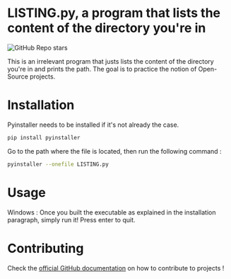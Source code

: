 # LISTING.py, a program that lists the content of the directory you're in
![GitHub Repo stars](https://img.shields.io/github/stars/missyaria/test)

This is an irrelevant program that justs lists the content of the directory you're in and prints the path. 
The goal is to practice the notion of Open-Source projects.

# Installation

Pyinstaller needs to be installed if it's not already the case.

```bash
pip install pyinstaller
```
Go to the path where the file is located, then run the following command :

```bash
pyinstaller --onefile LISTING.py
```

# Usage 

Windows : Once you built the executable as explained in the installation paragraph, simply run it!
Press enter to quit.


# Contributing

Check the [official GitHub documentation](https://docs.github.com/en/get-started/quickstart/contributing-to-projects) on how to contribute to projects !
